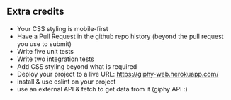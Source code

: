 ## Extra credits
  
- Your CSS styling is mobile-first
- Have a Pull Request in the github repo history (beyond the pull request you use to submit)
- Write five unit tests
- Write two integration tests
- Add CSS styling beyond what is required 
- Deploy your project to a live URL: https://giphy-web.herokuapp.com/
- install & use eslint on your project
- use an external API & fetch to get data from it (giphy API :)